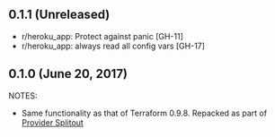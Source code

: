 ## 0.1.1 (Unreleased)

* r/heroku_app: Protect against panic [GH-11]
* r/heroku_app: always read all config vars [GH-17]

## 0.1.0 (June 20, 2017)

NOTES:

* Same functionality as that of Terraform 0.9.8. Repacked as part of [Provider Splitout](https://www.hashicorp.com/blog/upcoming-provider-changes-in-terraform-0-10/)
